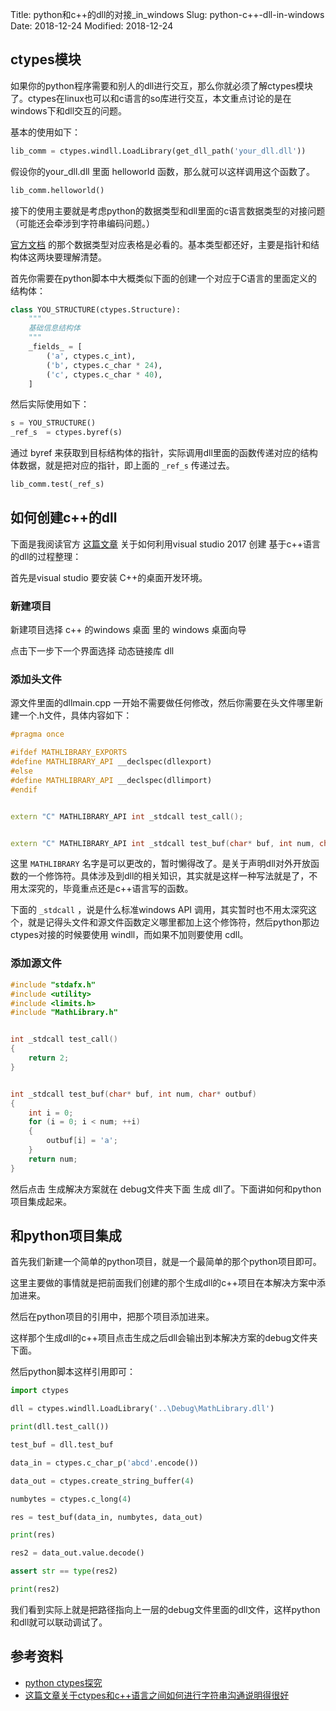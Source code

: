 Title: python和c++的dll的对接_in_windows
Slug: python-c++-dll-in-windows
Date: 2018-12-24
Modified: 2018-12-24



##  ctypes模块

如果你的python程序需要和别人的dll进行交互，那么你就必须了解ctypes模块了。ctypes在linux也可以和c语言的so库进行交互，本文重点讨论的是在windows下和dll交互的问题。

基本的使用如下：

```python
lib_comm = ctypes.windll.LoadLibrary(get_dll_path('your_dll.dll'))
```

假设你的your_dll.dll 里面 helloworld 函数，那么就可以这样调用这个函数了。

```python
lib_comm.helloworld()
```

接下的使用主要就是考虑python的数据类型和dll里面的c语言数据类型的对接问题（可能还会牵涉到字符串编码问题。）

[官方文档](https://docs.python.org/3.7/library/ctypes.html) 的那个数据类型对应表格是必看的。基本类型都还好，主要是指针和结构体这两块要理解清楚。

首先你需要在python脚本中大概类似下面的创建一个对应于C语言的里面定义的结构体：

```python
class YOU_STRUCTURE(ctypes.Structure):
    """
    基础信息结构体
    """
    _fields_ = [
        ('a', ctypes.c_int),  
        ('b', ctypes.c_char * 24), 
        ('c', ctypes.c_char * 40), 
    ]
```

然后实际使用如下：

```python
s = YOU_STRUCTURE()
_ref_s  = ctypes.byref(s)
```

通过 byref 来获取到目标结构体的指针，实际调用dll里面的函数传递对应的结构体数据，就是把对应的指针，即上面的 `_ref_s` 传递过去。

```python
lib_comm.test(_ref_s)
```



## 如何创建c++的dll

下面是我阅读官方 [这篇文章](https://docs.microsoft.com/en-us/cpp/build/walkthrough-creating-and-using-a-dynamic-link-library-cpp?view=vs-2017) 关于如何利用visual studio 2017 创建 基于c++语言的dll的过程整理：

首先是visual studio 要安装 C++的桌面开发环境。

### 新建项目

新建项目选择 c++ 的windows 桌面 里的 windows 桌面向导

点击下一步下一个界面选择 动态链接库 dll

### 添加头文件

源文件里面的dllmain.cpp 一开始不需要做任何修改，然后你需要在头文件哪里新建一个.h文件，具体内容如下：

```c++
#pragma once

#ifdef MATHLIBRARY_EXPORTS
#define MATHLIBRARY_API __declspec(dllexport)
#else
#define MATHLIBRARY_API __declspec(dllimport)
#endif


extern "C" MATHLIBRARY_API int _stdcall test_call();


extern "C" MATHLIBRARY_API int _stdcall test_buf(char* buf, int num, char* outbuf);
```

这里 `MATHLIBRARY` 名字是可以更改的，暂时懒得改了。是关于声明dll对外开放函数的一个修饰符。具体涉及到dll的相关知识，其实就是这样一种写法就是了，不用太深究的，毕竟重点还是c++语言写的函数。

下面的 `_stdcall` ，说是什么标准windows API 调用，其实暂时也不用太深究这个，就是记得头文件和源文件函数定义哪里都加上这个修饰符，然后python那边 ctypes对接的时候要使用 windll，而如果不加则要使用 cdll。

 

### 添加源文件

```c++
#include "stdafx.h"
#include <utility>
#include <limits.h>
#include "MathLibrary.h"


int _stdcall test_call()
{
	return 2;
}


int _stdcall test_buf(char* buf, int num, char* outbuf)
{
	int i = 0;
	for (i = 0; i < num; ++i)
	{	
		outbuf[i] = 'a';
	}
	return num;
}

```



然后点击 生成解决方案就在 debug文件夹下面 生成 dll了。下面讲如何和python项目集成起来。



## 和python项目集成

首先我们新建一个简单的python项目，就是一个最简单的那个python项目即可。

这里主要做的事情就是把前面我们创建的那个生成dll的c++项目在本解决方案中添加进来。

然后在python项目的引用中，把那个项目添加进来。

这样那个生成dll的c++项目点击生成之后dll会输出到本解决方案的debug文件夹下面。

然后python脚本这样引用即可：

```python
import ctypes

dll = ctypes.windll.LoadLibrary('..\Debug\MathLibrary.dll')

print(dll.test_call())

test_buf = dll.test_buf

data_in = ctypes.c_char_p('abcd'.encode())

data_out = ctypes.create_string_buffer(4)

numbytes = ctypes.c_long(4)

res = test_buf(data_in, numbytes, data_out)

print(res)

res2 = data_out.value.decode()

assert str == type(res2)

print(res2)
```

我们看到实际上就是把路径指向上一层的debug文件里面的dll文件，这样python和dll就可以联动调试了。



## 参考资料

- [python ctypes探究](http://www.cnblogs.com/night-ride-depart/p/4907613.html)
- [这篇文章关于ctypes和c++语言之间如何进行字符串沟通说明得很好](https://eli.thegreenplace.net/2008/08/31/ctypes-calling-cc-code-from-python)